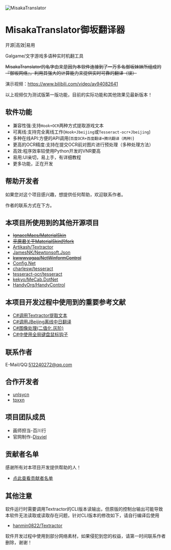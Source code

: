 ![MisakaTranslator](https://github.com/hanmin0822/MisakaTranslator/blob/master/MisakaTranslator/Resources/Background.jpg)
# MisakaTranslator御坂翻译器

开源|高效|易用

Galgame/文字游戏多语种实时机翻工具

~~MisakaTranslator的名字由来是因为本软件连接到了一万多名御坂妹妹所组成的『御坂网络』，利用其强大的计算能力来提供实时可靠的翻译（误）~~

演示视频：https://www.bilibili.com/video/av94082641

以上视频仅为测试版第一版功能，目前的实际功能和其他效果见最新版本！


## 软件功能

* 兼容性强:支持`Hook+OCR`两种方式提取游戏文本
* 可离线:支持完全离线工作(`Hook+Jbeijing`或`Tesseract-ocr+Jbeijing`)
* 多种在线API:方便的API调用(`百度OCR+百度翻译+腾讯翻译（两种）`)
* 更高的OCR精度:支持在提交OCR前对图片进行预处理（多种处理方法）
* 高效:程序效率较使用Python开发的VNR要高
* 易用:UI亲切，易上手，有详细教程
* 更多功能，正在开发

## 帮助开发者

如果您对这个项目感兴趣，想提供任何帮助，欢迎联系作者。

作者的联系方式在下方。

## 本项目所使用到的其他开源项目

* [~~IgnaceMaes/MaterialSkin~~](https://github.com/IgnaceMaes/MaterialSkin) 
* [~~平原君关于MaterialSkin的fork~~](https://gitee.com/victorzhao/MaterialSkin)
* [Artikash/Textractor](https://github.com/Artikash/Textractor)
* [JamesNK/Newtonsoft.Json](https://github.com/JamesNK/Newtonsoft.Json)
* [~~kwwwvagaa/NetWinformControl~~](https://github.com/kwwwvagaa/NetWinformControl)
* [Config.Net](https://github.com/aloneguid/config)
* [charlesw/tesseract](https://github.com/charlesw/tesseract/)
* [tesseract-ocr/tesseract](https://github.com/tesseract-ocr/tesseract)
* [kekyo/MeCab.DotNet](https://github.com/kekyo/MeCab.DotNet)
* [HandyOrg/HandyControl](https://github.com/HandyOrg/HandyControl)

## 本项目开发过程中使用到的重要参考文献

* [C#调用Textractor提取文本](https://www.lgztx.com/?p=157) 
* [C#调用JBeijing离线中日翻译](https://github.com/Artikash/VNR-Core/)
* [C#图像处理(二值化,灰阶)](https://blog.csdn.net/chaoguodong/article/details/7877312)
* [C#中使用全局键盘鼠标钩子](https://www.cnblogs.com/CJSTONE/p/4961865.html)

## 联系作者

E-Mail/QQ:512240272@qq.com

## 合作开发者

* [unlsycn](https://github.com/HumphreyDotSln) 
* [tpxxn](https://github.com/tpxxn)

## 项目团队成员

* 画师担当-百川行
* 官网制作-[Disviel](https://github.com/Disviel)

## 贡献者名单

感谢所有对本项目开发提供帮助的人！

* [点此查看贡献者名单](https://github.com/hanmin0822/MisakaTranslator/blob/master/THANKLIST.MD)

## 其他注意

软件运行时需要调用Textractor的CLI版本读输出，但原版的控制台输出可能导致本软件无法读取或读取存在问题，针对CLI版本的修改如下，请自行编译后使用

* [hanmin0822/Textractor](https://github.com/hanmin0822/Textractor)

软件开发过程中使用到部分网络素材，如果侵犯到您的权益，请第一时间联系作者删除，谢谢！
